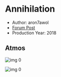 # Annihilation

* Author: aron7awol
* [Forum Post](https://www.avsforum.com/threads/bass-eq-for-filtered-movies.2995212/post-56759084)
* Production Year: 2018

## Atmos

![img 0](https://i.imgur.com/Tl6GtTK.jpg)

![img 0](https://i.imgur.com/EZyySxF.png)

